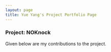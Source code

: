 ```yaml
---
layout: page
title: Yue Yang's Project Portfolio Page
---
```


### Project: NOKnock

Given below are my contributions to the project.
